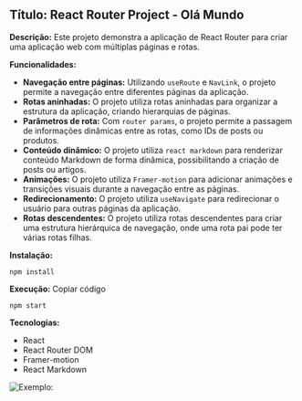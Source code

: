 

## **Título:** React Router Project - Olá Mundo

**Descrição:**  Este projeto demonstra a aplicação de React Router para criar uma aplicação web com múltiplas páginas e rotas.

**Funcionalidades:**

-   **Navegação entre páginas:**  Utilizando  `useRoute`  e  `NavLink`, o projeto permite a navegação entre diferentes páginas da aplicação.
-   **Rotas aninhadas:**  O projeto utiliza rotas aninhadas para organizar a estrutura da aplicação, criando hierarquias de páginas.
-   **Parâmetros de rota:**  Com  `router params`, o projeto permite a passagem de informações dinâmicas entre as rotas, como IDs de posts ou produtos.
-   **Conteúdo dinâmico:**  O projeto utiliza  `react markdown`  para renderizar conteúdo Markdown de forma dinâmica, possibilitando a criação de posts ou artigos.
-   **Animações:**  O projeto utiliza  `Framer-motion`  para adicionar animações e transições visuais durante a navegação entre as páginas.
-   **Redirecionamento:**  O projeto utiliza  `useNavigate`  para redirecionar o usuário para outras páginas da aplicação.
-   **Rotas descendentes:**  O projeto utiliza rotas descendentes para criar uma estrutura hierárquica de navegação, onde uma rota pai pode ter várias rotas filhas.

**Instalação:**

```
npm install
```

**Execução:**
Copiar código
```
npm start
```

**Tecnologias:**

-   React
-   React Router DOM
-   Framer-motion
-   React Markdown

![Exemplo:](https://i.ibb.co/X8KDFYK/screencapture-rafaeldev-site-2024-09-24-11-52-04.png)
